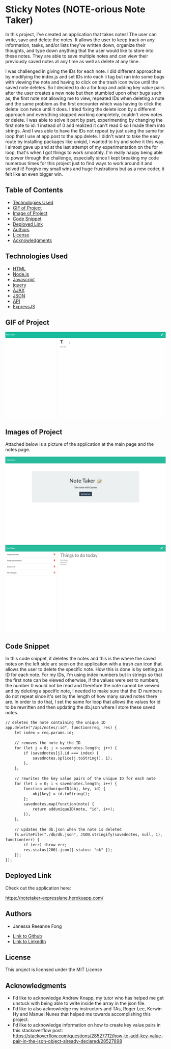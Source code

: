 # Sticky Notes (NOTE-orious Note Taker)

In this project, I’ve created an application that takes notes! The user can write, save and delete the notes. It allows the user to keep track on any information, tasks, and/or lists they've written down, organize their thoughts, and type down anything that the user would like to store into these notes. They are able to save multiple notes and can view their previously saved notes at any time as well as delete at any time.

I was challenged in giving the IDs for each note. I did different approaches by modifying the index.js and set IDs into each li tag but ran into some bugs with viewing the note and having to click on the trash icon twice until the saved note deletes. So I decided to do a for loop and adding key value pairs after the user creates a new note but then stumbled upon other bugs such as, the first note not allowing me to view, repeated IDs when deleting a note and the same problem as the first encounter which was having to click the delete icon twice until it does. I tried fixing the delete icon by a different approach and everything stopped working completely, couldn't view notes or delete. I was able to solve it part by part, experimenting by changing the first note to id: 1 instead of 0 and realized it can't read 0 so I made them into strings. And I was able to have the IDs not repeat by just using the same for loop that I use at app.post to the app.delete. I didn't want to take the easy route by installing packages like uniqid, I wanted to try and solve it this way. I almost gave up and at the last attempt of my experimentation on the for loop, that's when I got things to work smoothly. I'm really happy being able to power through the challenge, especially since I kept breaking my code numerous times for this project just to find ways to work around it and solved it! Forgive my small wins and huge frustrations but as a new coder, it felt like an even bigger win.

## Table of Contents

* [Technologies Used](#technologies-used)
* [GIF of Project](#gif-of-project)
* [Image of Project](#image-of-project)
* [Code Snippet](#code-snippet)
* [Deployed Link](#deployed-link)
* [Authors](#authors)
* [License](#license)
* [Acknowledgments](#acknowledgments)

## Technologies Used

* [HTML](https://developer.mozilla.org/en-US/docs/Web/HTML)
* [Node.js](https://nodejs.org/en/)
* [Javascript](https://developer.mozilla.org/en-US/docs/Web/JavaScript)
* [jquery](https://jquery.com/)
* [AJAX](https://developer.mozilla.org/en-US/docs/Web/Guide/AJAX)
* [JSON](https://www.json.org/json-en.html)
* [API](https://developer.mozilla.org/en-US/docs/Learn/JavaScript/Client-side_web_APIs/Introduction)
* [ExpressJS](https://expressjs.com/)

## GIF of Project

![gif](assets/notetaker.gif)

## Images of Project

Attached below is a picture of the application at the main page and the notes page.

![pic](assets/mainpage.png)
![pic](assets/notespage.png)

## Code Snippet
  
  In this code snippet, it deletes the notes and this is the where the saved notes on the left side are seen on the application with a trash can icon that allows the user to delete the specific note. How this is done is by setting an ID for each note. For my IDs, I'm using index numbers but in strings so that the first note can be viewed otherwise, if the values were set to numbers, the number 0 would not be read and therefore the note cannot be viewed and by deleting a specific note, I needed to make sure that the ID numbers do not repeat since it's set by the length of how many saved notes there are. In order to do that, I set the same for loop that allows the values for id to be rewritten and then updating the db.json where I store these saved notes.

```
// deletes the note containing the unique ID
app.delete("/api/notes/:id", function(req, res) {
    let index = req.params.id;

    // removes the note by the ID 
    for (let j = 0; j < savednotes.length; j++) {
        if (savednotes[j].id === index) {
            savednotes.splice(j.toString(), 1);
        };
    };

    // rewrites the key value pairs of the unique ID for each note
    for (let i = 0; i < savednotes.length; i++) {
        function adduniqueID(obj, key, id) {
            obj[key] = id.toString();
        };
        savednotes.map(function(note) {
            return adduniqueID(note, "id", i++);
        });
    };

    // updates the db.json when the note is deleted 
    fs.writeFile("./db/db.json", JSON.stringify(savednotes, null, 1), function(err) {
        if (err) throw err;
        res.status(200).json({ status: "ok" });
    });
});
```
## Deployed Link

Check out the application here: 

https://notetaker-expresslane.herokuapp.com/

## Authors

* Janessa Reeanne Fong

- [Link to Github](https://github.com/janessaref)
- [Link to LinkedIn](https://www.linkedin.com/in/janessafong)

## License

This project is licensed under the MIT License 

## Acknowledgments

* I'd like to acknowledge Andrew Knapp, my tutor who has helped me get unstuck with being able to write inside the array in the json file.
* I'd like to also acknowledge my instructors and TAs, Roger Lee, Kerwin Hy and Manuel Nunes that helped me towards accomplishing this project.
* I'd like to acknowledge information on how to create key value pairs in this stackoverflow post: https://stackoverflow.com/questions/28527712/how-to-add-key-value-pair-in-the-json-object-already-declared/28527898
